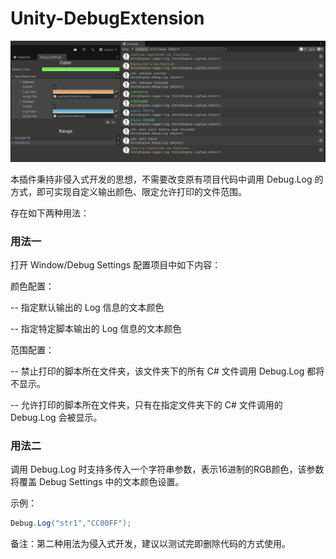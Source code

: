 # Unity-DebugExtension

![image-20250620171234721](images/image-20250620171234721.png)


本插件秉持非侵入式开发的思想，不需要改变原有项目代码中调用 Debug.Log 的方式，即可实现自定义输出颜色、限定允许打印的文件范围。

存在如下两种用法：



### 用法一

打开 Window/Debug Settings 配置项目中如下内容：

颜色配置：

  -- 指定默认输出的 Log 信息的文本颜色

  -- 指定特定脚本输出的 Log 信息的文本颜色

范围配置：

  -- 禁止打印的脚本所在文件夹，该文件夹下的所有 C# 文件调用 Debug.Log 都将不显示。

  -- 允许打印的脚本所在文件夹，只有在指定文件夹下的 C# 文件调用的  Debug.Log 会被显示。





### 用法二

调用 Debug.Log 时支持多传入一个字符串参数，表示16进制的RGB颜色，该参数将覆盖 Debug Settings 中的文本颜色设置。

示例：

```c#
Debug.Log("str1","CC00FF");
```

备注：第二种用法为侵入式开发，建议以测试完即删除代码的方式使用。

